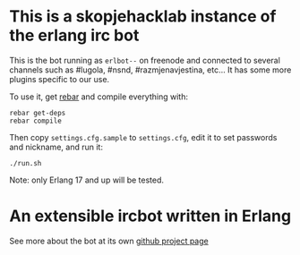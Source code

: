 This is a skopjehacklab instance of the erlang irc bot
=======================================================

This is the bot running as `erlbot--` on freenode and connected to several
channels such as #lugola, #nsnd, #razmjenavjestina, etc… It has some more plugins
specific to our use.

To use it, get [rebar](https://github.com/rebar/rebar) and compile everything with:

    rebar get-deps
    rebar compile

Then copy `settings.cfg.sample` to `settings.cfg`, edit it to set passwords and nickname, and run it:

    ./run.sh


Note: only Erlang 17 and up will be tested.

An extensible ircbot written in Erlang
======================================

See more about the bot at its own [github project page](https://github.com/gdamjan/erlang-irc-bot/)
